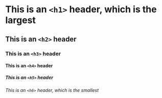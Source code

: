 # This is an `<h1>` header, which is the largest
## This is an `<h2>` header
### This is an `<h3>` header 
#### This is an `<h4>` header 
##### This is an `<h5>` header 
###### This is an `<h6>` header, which is the smallest

